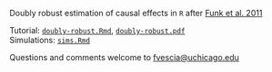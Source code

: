 Doubly robust estimation of causal effects in `R` after [Funk et al. 2011]()

Tutorial: [`doubly-robust.Rmd`](https://github.com/fvescia/doubly-robust/blob/main/doubly-robust.Rmd), [`doubly-robust.pdf`](https://github.com/fvescia/doubly-robust/blob/main/doubly-robust.pdf)  
Simulations: [`sims.Rmd`](https://github.com/fvescia/doubly-robust/blob/main/sims.Rmd)  

Questions and comments welcome to [fvescia@uchicago.edu](mailto:fvescia@uchicago.edu)